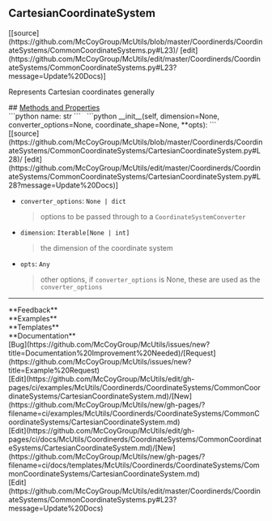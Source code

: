 ## <a id="McUtils.Coordinerds.CoordinateSystems.CommonCoordinateSystems.CartesianCoordinateSystem">CartesianCoordinateSystem</a> 

<div class="docs-source-link" markdown="1">
[[source](https://github.com/McCoyGroup/McUtils/blob/master/Coordinerds/CoordinateSystems/CommonCoordinateSystems.py#L23)/
[edit](https://github.com/McCoyGroup/McUtils/edit/master/Coordinerds/CoordinateSystems/CommonCoordinateSystems.py#L23?message=Update%20Docs)]
</div>

Represents Cartesian coordinates generally







<div class="collapsible-section">
 <div class="collapsible-section collapsible-section-header" markdown="1">
## <a class="collapse-link" data-toggle="collapse" href="#methods" markdown="1"> Methods and Properties</a> <a class="float-right" data-toggle="collapse" href="#methods"><i class="fa fa-chevron-down"></i></a>
 </div>
 <div class="collapsible-section collapsible-section-body collapse show" id="methods" markdown="1">
 ```python
name: str
```
<a id="McUtils.Coordinerds.CoordinateSystems.CommonCoordinateSystems.CartesianCoordinateSystem.__init__" class="docs-object-method">&nbsp;</a> 
```python
__init__(self, dimension=None, converter_options=None, coordinate_shape=None, **opts): 
```
<div class="docs-source-link" markdown="1">
[[source](https://github.com/McCoyGroup/McUtils/blob/master/Coordinerds/CoordinateSystems/CommonCoordinateSystems/CartesianCoordinateSystem.py#L28)/
[edit](https://github.com/McCoyGroup/McUtils/edit/master/Coordinerds/CoordinateSystems/CommonCoordinateSystems/CartesianCoordinateSystem.py#L28?message=Update%20Docs)]
</div>

  - `converter_options`: `None | dict`
    > options to be passed through to a `CoordinateSystemConverter`
  - `dimension`: `Iterable[None | int]`
    > the dimension of the coordinate system
  - `opts`: `Any`
    > other options, if `converter_options` is None, these are used as the `converter_options`
 </div>
</div>












---


<div markdown="1" class="text-secondary">
<div class="container">
  <div class="row">
   <div class="col" markdown="1">
**Feedback**   
</div>
   <div class="col" markdown="1">
**Examples**   
</div>
   <div class="col" markdown="1">
**Templates**   
</div>
   <div class="col" markdown="1">
**Documentation**   
</div>
   <div class="col" markdown="1">
   
</div>
   <div class="col" markdown="1">
   
</div>
   <div class="col" markdown="1">
   
</div>
</div>
  <div class="row">
   <div class="col" markdown="1">
[Bug](https://github.com/McCoyGroup/McUtils/issues/new?title=Documentation%20Improvement%20Needed)/[Request](https://github.com/McCoyGroup/McUtils/issues/new?title=Example%20Request)   
</div>
   <div class="col" markdown="1">
[Edit](https://github.com/McCoyGroup/McUtils/edit/gh-pages/ci/examples/McUtils/Coordinerds/CoordinateSystems/CommonCoordinateSystems/CartesianCoordinateSystem.md)/[New](https://github.com/McCoyGroup/McUtils/new/gh-pages/?filename=ci/examples/McUtils/Coordinerds/CoordinateSystems/CommonCoordinateSystems/CartesianCoordinateSystem.md)   
</div>
   <div class="col" markdown="1">
[Edit](https://github.com/McCoyGroup/McUtils/edit/gh-pages/ci/docs/McUtils/Coordinerds/CoordinateSystems/CommonCoordinateSystems/CartesianCoordinateSystem.md)/[New](https://github.com/McCoyGroup/McUtils/new/gh-pages/?filename=ci/docs/templates/McUtils/Coordinerds/CoordinateSystems/CommonCoordinateSystems/CartesianCoordinateSystem.md)   
</div>
   <div class="col" markdown="1">
[Edit](https://github.com/McCoyGroup/McUtils/edit/master/Coordinerds/CoordinateSystems/CommonCoordinateSystems.py#L23?message=Update%20Docs)   
</div>
   <div class="col" markdown="1">
   
</div>
   <div class="col" markdown="1">
   
</div>
   <div class="col" markdown="1">
   
</div>
</div>
</div>
</div>